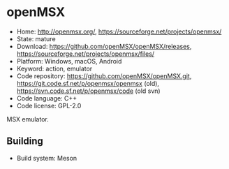 # openMSX

- Home: http://openmsx.org/, https://sourceforge.net/projects/openmsx/
- State: mature
- Download: https://github.com/openMSX/openMSX/releases, https://sourceforge.net/projects/openmsx/files/
- Platform: Windows, macOS, Android
- Keyword: action, emulator
- Code repository: https://github.com/openMSX/openMSX.git, https://git.code.sf.net/p/openmsx/openmsx (old), https://svn.code.sf.net/p/openmsx/code (old svn)
- Code language: C++
- Code license: GPL-2.0

MSX emulator.

## Building

- Build system: Meson
